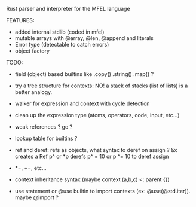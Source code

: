 Rust parser and interpreter for the MFEL language

FEATURES:
- added internal stdlib (coded in mfel)
- mutable arrays with @array, @len, @append and literals
- Error type (detectable to catch errors)
- object factory

TODO:

- field (object) based builtins like .copy() .string() .map() ?

- try a tree structure for contexts: NO! a stack of stacks (list of lists) is a better analogy.
- walker for expression and context with cycle detection

- clean up the expression type (atoms, operators, code, input, etc...)

- weak references ? gc ?

- lookup table for builtins ?

- ref and deref: refs as objects, what syntax to deref on assign ?
&x creates a Ref
p^ or *p derefs
p^ = 10 or p ^= 10 to deref assign

- *=, +=, etc...

- context inheritance syntax (maybe context (a,b,c) <: parent {})
- use statement or @use builtin to import contexts (ex: @use(@std.iter)). maybe @import ?







